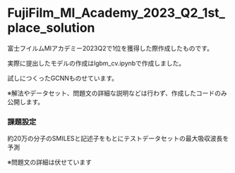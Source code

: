 # FujiFilm_MI_Academy_2023_Q2_1st_place_solution
富士フイルムMIアカデミー2023Q2で1位を獲得した際作成したものです。

実際に提出したモデルの作成はlgbm_cv.ipynbで作成しました。

試しにつくったGCNNものせています。

※解法やデータセット、問題文の詳細な説明などは行わず、作成したコードのみ公開します。

### 課題設定

約20万の分子のSMILESと記述子をもとにテストデータセットの最大吸収波長を予測

※問題文の詳細は伏せています
